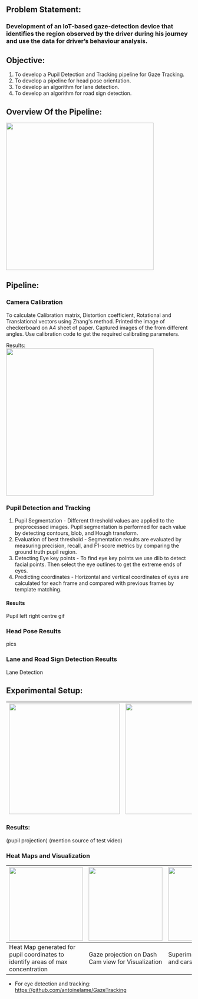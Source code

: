 ## Problem Statement:  
### Development of an IoT-based gaze-detection device that identifies the region observed by the driver during his journey and use the data for driver’s behaviour analysis.

## Objective:  
1) To develop a Pupil Detection and Tracking pipeline for Gaze Tracking.  
2) To develop a pipeline for head pose orientation.  
3) To develop an algorithm for lane detection.  
4) To develop an algorithm for road sign detection.  

## Overview Of the Pipeline: 
<img src="https://github.com/pareespathak/pupil_tracking/assets/64767345/69e406d4-12e3-4194-be04-ef67fb59b624" height="400">

## Pipeline:
### Camera Calibration  
To calculate Calibration matrix, Distortion coefficient, Rotational and Translational vectors using Zhang's method.
Printed the image of checkerboard on A4 sheet of paper. Captured images of the from different angles. Use calibration code to get the required calibrating parameters.  

Results:  
<img src="https://github.com/pareespathak/pupil_tracking/assets/64767345/40971c8a-adce-4bca-a988-912335587168" height="400">


### Pupil Detection and Tracking  
1) Pupil Segmentation - Different threshold values are applied to the preprocessed images. 
Pupil segmentation is performed for each value by detecting contours, blob, and Hough transform.  
2) Evaluation of best threshold - Segmentation results are evaluated by measuring precision, recall, and F1-score metrics by comparing the ground truth pupil region.  
3) Detecting Eye key points - 
To find eye key points we use dlib to detect facial points. Then select the eye outlines to get the extreme ends of eyes.  
4) Predicting coordinates - Horizontal and vertical coordinates of eyes are calculated for each frame and compared with previous frames by template matching.  

#### Results 

Pupil left right centre 
gif


### Head Pose Results
 
pics 

### Lane and Road Sign Detection Results 

Lane Detection  



## Experimental Setup:
<img src="https://github.com/pareespathak/pupil_tracking/assets/64767345/5a06e582-12b2-43ac-8f79-9e02777a4d37" height="300">  | <img src="https://github.com/pareespathak/pupil_tracking/assets/64767345/de750605-c2dc-40cd-a0ba-588c12ded5ed" height="300">
-------------------------------------------------- | --------------------------------------------------------

### Results:
(pupil projection)
(mention source of test video)


### Heat Maps and Visualization
<img src="https://github.com/pareespathak/pupil_tracking/assets/64767345/7d0bc57d-5095-4c7e-936b-599501c9b615" height="200">  |  <img src="https://github.com/pareespathak/pupil_tracking/assets/64767345/ecb25457-da53-40cf-a4c1-fdb45c02ba63" height="200">  |  <img src="https://github.com/pareespathak/pupil_tracking/assets/64767345/199e756b-2164-4819-835c-60f9526198b5" height="200">
--------------- | -------------------- | ---------------------
Heat Map generated for pupil coordinates to identify areas of max concentration  |  Gaze projection on Dash Cam view for Visualization  |  Superimposed heat maps and cars dashcam view.


* For eye detection and tracking: https://github.com/antoinelame/GazeTracking
